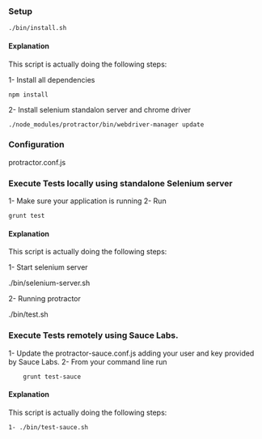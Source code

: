 ### Setup

    ./bin/install.sh

#### Explanation

This script is actually doing the following steps:

1- Install all dependencies

    npm install

2- Install selenium standalon server and chrome driver

    ./node_modules/protractor/bin/webdriver-manager update

### Configuration

protractor.conf.js

### Execute Tests locally using standalone Selenium server

1- Make sure your application is running
2- Run

    grunt test

#### Explanation

This script is actually doing the following steps:

1- Start selenium server

   ./bin/selenium-server.sh

2- Running protractor

   ./bin/test.sh

### Execute Tests remotely using Sauce Labs.

   1- Update the protractor-sauce.conf.js adding your user and key provided by Sauce Labs.
   2- From your command line run

        grunt test-sauce

#### Explanation

This script is actually doing the following steps:

    1- ./bin/test-sauce.sh